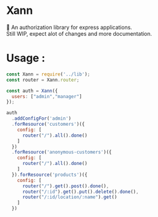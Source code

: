 # Xann
:cop: An authorization library for express applications. <br>
Still WIP, expect alot of changes and more documentation.


# Usage :

```javascript
const Xann = require('../lib');
const router = Xann.router;

const auth = Xann({
  users: ["admin","manager"]
});

auth
  .addConfigFor('admin')
  .forResource('customers')({
    config: [
      router("/").all().done()
    ]
  }) 
  .forResource('anonymous-customers')({
    config: [
      router("/").all().done()
    ]
  }).forResource('products')({
    config: [
      router("/").get().post().done(),
      router("/:id").get().put().delete().done(),
      router("/:id/location/:name").get()
    ]
  })
```